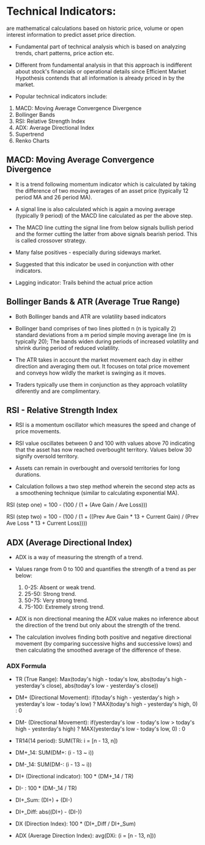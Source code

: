 # Technical Indicators:   
are mathematical calculations based on historic price, volume or open interest information to predict asset price direction.

* Fundamental part of technical analysis which is based on analyzing trends, chart patterns, price action etc.   

* Different from fundamental analysis in that this approach is indifferent about stock's financials or operational details since Efficient Market Hypothesis contends that all information is already priced in by the market.    

* Popular technical indicators include:  
1. MACD: Moving Average Convergence Divergence  
2. Bollinger Bands    
3. RSI: Relative Strength Index   
4. ADX: Average Directional Index   
5. Supertrend   
6. Renko Charts   

## MACD: Moving Average Convergence Divergence

* It is a trend following momentum indicator which is calculated by taking the difference of two moving averages of an asset price (typically 12 period MA and 26 period MA).   

* A signal line is also calculated which is again a moving average (typically 9 period) of the MACD line calculated as per the above step.

* The MACD line cutting the signal line from below signals bullish period and the former cutting the latter from above signals bearish period. This is called crossover strategy.

* Many false positives - especially during sideways market.   

* Suggested that this indicator be used in conjunction with other indicators.    

* Lagging indicator: Trails behind the actual price action

## Bollinger Bands & ATR (Average True Range)   

* Both Bollinger bands and ATR are volatility based indicators  

* Bollinger band comprises of two lines plotted n (n is typically 2) standard deviations from a m period simple moving average line (m is typically 20); The bands widen during periods of increased volatility and shrink during period of reduced volatility.

* The ATR takes in account the market movement each day in either direction and averaging them out. It focuses on total price movement and conveys how wildly the market is swinging as it moves.

* Traders typically use them in conjunction as they approach volatility diferently and are complimentary.

## RSI - Relative Strength Index   

* RSI is a momentum oscillator which measures the speed and change of price movements.   

* RSI value oscillates between 0 and 100 with values above 70 indicating that the asset has now reached overbought territory. Values below 30 signify oversold territory.   

* Assets can remain in overbought and oversold territories for long durations.   

* Calculation follows a two step method wherein the second step acts as a smoothening technique (similar to calculating exponential MA).   

RSI (step one) = 100 - (100 / (1 + (Ave Gain / Ave Loss)))   

RSI (step two) = 100 - (100 / (1 + ((Prev Ave Gain * 13 + Current Gain) / (Prev Ave Loss * 13 + Current Loss))))   

## ADX (Average Directional Index)   

* ADX is a way of measuring the strength of a trend.   

* Values range from 0 to 100 and quantifies the strength of a trend as per below:  
  1. 0-25: Absent or weak trend.   
  2. 25-50: Strong trend.   
  3. 50-75: Very strong trend.   
  4. 75-100: Extremely strong trend.   

* ADX is non directional meaning the ADX value makes no inference about the direction of the trend but only about the strength of the trend.   

* The calculation involves finding both positive and negative directional movement (by comparing successive highs and successive lows) and then calculating the smoothed average of the difference of these.   

### ADX Formula   

* TR (True Range): Max(today's high - today's low, abs(today's high - yesterday's close), abs(today's low - yesterday's close))

* DM+ (Directional Movement): if(today's high - yesterday's high > yesterday's low - today's low) ? MAX(today's high - yesterday's high, 0) : 0

* DM- (Directional Movement): if(yesterday's low - today's low > today's high - yesterday's high) ? MAX(yesterday's low - today's low, 0) : 0

* TR14(14 period): SUM(TRi: i = [n - 13, n])
* DM+_14: SUM(DM+: (i - 13 ~ i))
* DM-_14: SUM(DM-: (i - 13 ~ i))

* DI+ (Directional indicator): 100 * (DM+_14 / TR) 

* DI- : 100 * (DM-_14 / TR)

* DI+_Sum: (DI+) + (DI-) 
* DI+_Diff: abs((DI+) - (DI-))
* DX (Direction Index): 100 * (DI+_Diff / DI+_Sum)
* ADX (Average Direction Index): avg(DXi: (i = [n - 13, n])) 